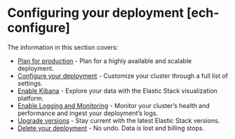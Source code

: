 # Configuring your deployment [ech-configure]

The information in this section covers:

* [Plan for production](../../../deploy-manage/production-guidance/plan-for-production-elastic-cloud.md) - Plan for a highly available and scalable deployment.
* [Configure your deployment](../../../deploy-manage/deploy/elastic-cloud/configure.md) - Customize your cluster through a full list of settings.
* [Enable Kibana](../../../deploy-manage/deploy/elastic-cloud/access-kibana.md) - Explore your data with the Elastic Stack visualization platform.
* [Enable Logging and Monitoring](../../../deploy-manage/monitor/stack-monitoring/elastic-cloud-stack-monitoring.md) - Monitor your cluster’s health and performance and ingest your deployment’s logs.
* [Upgrade versions](../../../deploy-manage/upgrade/deployment-or-cluster.md) - Stay current with the latest Elastic Stack versions.
* [Delete your deployment](../../../deploy-manage/uninstall/delete-a-cloud-deployment.md) - No undo. Data is lost and billing stops.

